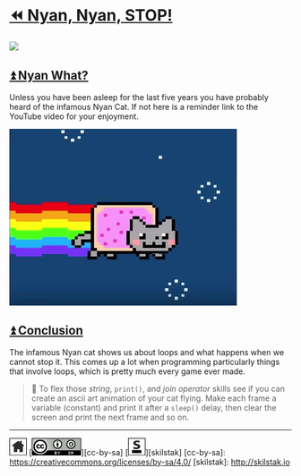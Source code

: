 # [⏪ Nyan, Nyan, STOP!](/README.md)

![](/assets/nyan.gif)

## [⏫ Nyan What?](#)

Unless you have been asleep for the last five years you have probably
heard of the infamous Nyan Cat. If not here is a reminder link to
the YouTube video for your enjoyment.


[![](/assets/nyan-vid.gif)](https://youtu.be/QH2-TGUlwu4)


## [⏫ Conclusion](#)

The infamous Nyan cat shows us about loops and what happens when
we cannot stop it. This comes up a lot when programming particularly
things that involve loops, which is pretty much every game ever
made.

> 💪 To flex those *string*, `print()`, and *join operator* skills
> see if you can create an ascii art animation of your cat flying.
> Make each frame a variable (constant) and print it after a `sleep()`
> delay, then clear the screen and print the next frame and so on.

---
[![home](/assets/home-bw.png)](/README.md)
[![cc-by-sa](/assets/cc-by-sa.png)][cc-by-sa]
[![skilstak](/assets/skilstak-logo-bw.png)][skilstak]
[cc-by-sa]: https://creativecommons.org/licenses/by-sa/4.0/
[skilstak]: http://skilstak.io

